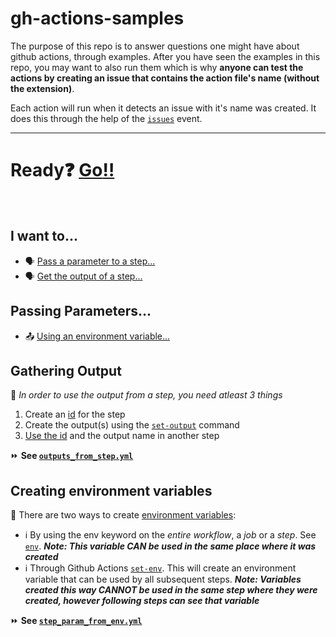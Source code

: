 # gh-actions-samples

The purpose of this repo is to answer questions one might have about github actions, through examples. After you have seen the examples in this repo, you may want to also run them which is why **anyone can test the actions by creating an issue that contains the action file's name (without the extension)**.

Each action will run when it detects an issue with it's name was created. It does this through the help of the [`issues`](https://help.github.com/en/actions/automating-your-workflow-with-github-actions/events-that-trigger-workflows#issues-event-issues) event.

---

# Ready:question: [Go:bangbang:](#i-want-to)
<br/>

## I want to...
- :speaking_head: [Pass a parameter to a step...](#passing-parameters)
- :speaking_head: [Get the output of a step...](#gathering-output)

## Passing Parameters...
- :outbox_tray: [Using an environment variable...](https://github.com/smac89/gh-actions-samples#creating-environment-variables)

## Gathering Output
:speech_balloon: _In order to use the output from a step, you need atleast 3 things_
1. Create an [id](https://help.github.com/en/actions/automating-your-workflow-with-github-actions/workflow-syntax-for-github-actions#jobsjob_idstepsid) for the step
2. Create the output(s) using the [`set-output`](https://help.github.com/en/actions/automating-your-workflow-with-github-actions/development-tools-for-github-actions#set-an-output-parameter-set-output) command
3. [Use the id](https://help.github.com/en/actions/automating-your-workflow-with-github-actions/contexts-and-expression-syntax-for-github-actions#steps-context) and the output name in another step

:fast_forward: **See [`outputs_from_step.yml`](https://github.com/smac89/gh-actions-samples/blob/7f2c8c62158a5eeb7df4e187d9d3af3950185276/.github/workflows/outputs_from_step.yml#L20)**

## Creating environment variables
:speech_balloon: There are two ways to create [environment variables](https://help.github.com/en/actions/automating-your-workflow-with-github-actions/using-environment-variables#about-environment-variables):

- :information_source: By using the env keyword on the _entire workflow_, a _job_ or a _step_. See [`env`](https://help.github.com/en/actions/automating-your-workflow-with-github-actions/workflow-syntax-for-github-actions#env). ***Note: This variable CAN be used in the same place where it was created***
- :information_source: Through Github Actions [`set-env`](https://help.github.com/en/actions/automating-your-workflow-with-github-actions/development-tools-for-github-actions#set-an-environment-variable-set-env). This will create an environment variable that can be used by all subsequent steps. ***Note: Variables created this way CANNOT be used in the same step where they were created, however following steps can see that variable***

:fast_forward: **See [`step_param_from_env.yml`](https://github.com/smac89/gh-actions-samples/blob/898cfc848d9a0aa073416ea615ce880ed7488c0e/.github/workflows/step_param_from_env.yml#L17)**
